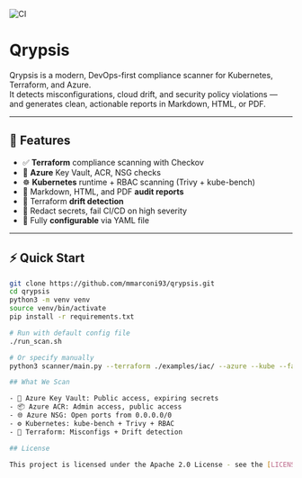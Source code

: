 ![CI](https://github.com/mmarconi93/qrypsis/actions/workflows/scan.yaml/badge.svg)

# Qrypsis

Qrypsis is a modern, DevOps-first compliance scanner for Kubernetes, Terraform, and Azure.  
It detects misconfigurations, cloud drift, and security policy violations — and generates clean, actionable reports in Markdown, HTML, or PDF.

---

## 🚀 Features

- ✅ **Terraform** compliance scanning with Checkov
- 🔐 **Azure** Key Vault, ACR, NSG checks
- ☸️ **Kubernetes** runtime + RBAC scanning (Trivy + kube-bench)
- 🧾 Markdown, HTML, and PDF **audit reports**
- 🔄 Terraform **drift detection**
- 🧪 Redact secrets, fail CI/CD on high severity
- 🔧 Fully **configurable** via YAML file

---

## ⚡ Quick Start

```bash
git clone https://github.com/mmarconi93/qrypsis.git
cd qrypsis
python3 -m venv venv
source venv/bin/activate
pip install -r requirements.txt

# Run with default config file
./run_scan.sh

# Or specify manually
python3 scanner/main.py --terraform ./examples/iac/ --azure --kube --fail-on HIGH

## What We Scan

- 🔐 Azure Key Vault: Public access, expiring secrets
- 📦 Azure ACR: Admin access, public access
- 🌐 Azure NSG: Open ports from 0.0.0.0/0
- ⚙️ Kubernetes: kube-bench + Trivy + RBAC
- 🔄 Terraform: Misconfigs + Drift detection

## License

This project is licensed under the Apache 2.0 License - see the [LICENSE](./LICENSE) file for details.